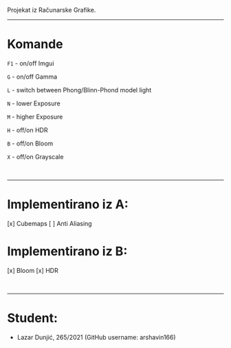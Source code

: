 Projekat iz Računarske Grafike.

---------------------
# Komande

`F1` - on/off Imgui

`G`  - on/off Gamma

`L`  - switch between Phong/Blinn-Phond model light

`N` - lower Exposure

`M` - higher Exposure

`H` - off/on HDR

`B` - off/on Bloom

`X` - off/on Grayscale

<br>

---------------------

# Implementirano iz A:
[x] Cubemaps
[ ] Anti Aliasing

# Implementirano iz B:
[x] Bloom
[x] HDR

<br>

------------------------
# Student:
* Lazar Dunjić, 265/2021 (GitHub username: arshavin166)
